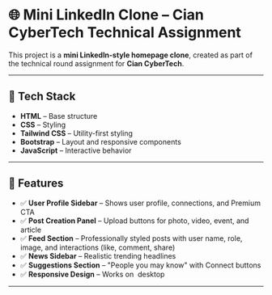 # 🌐 Mini LinkedIn Clone – Cian CyberTech Technical Assignment

This project is a **mini LinkedIn-style homepage clone**, created as part of the technical round assignment for **Cian CyberTech**.



---

## 🚀 Tech Stack

* **HTML** – Base structure
* **CSS** – Styling
* **Tailwind CSS** – Utility-first styling
* **Bootstrap** – Layout and responsive components
* **JavaScript** – Interactive behavior

---

## 🎯 Features

* ✅ **User Profile Sidebar** – Shows user profile, connections, and Premium CTA
* ✅ **Post Creation Panel** – Upload buttons for photo, video, event, and article
* ✅ **Feed Section** – Professionally styled posts with user name, role, image, and interactions (like, comment, share)
* ✅ **News Sidebar** – Realistic trending headlines
* ✅ **Suggestions Section** – "People you may know" with Connect buttons
* ✅ **Responsive Design** – Works on  desktop

---

##
